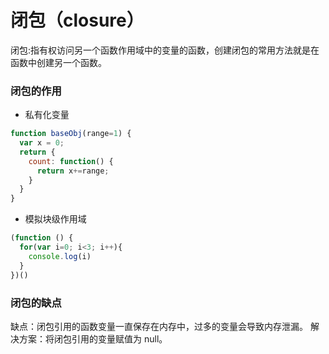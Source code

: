 # 闭包（closure）
闭包:指有权访问另一个函数作用域中的变量的函数，创建闭包的常用方法就是在函数中创建另一个函数。  

### 闭包的作用  
+ 私有化变量 
```JavaScript
function baseObj(range=1) {
  var x = 0;
  return {
    count: function() {
      return x+=range;
    }
  }
}
```  
+ 模拟块级作用域  
```JavaScript
(function () {
  for(var i=0; i<3; i++){
    console.log(i)
  }
})()
```  

### 闭包的缺点  
缺点：闭包引用的函数变量一直保存在内存中，过多的变量会导致内存泄漏。 
解决方案：将闭包引用的变量赋值为 null。  